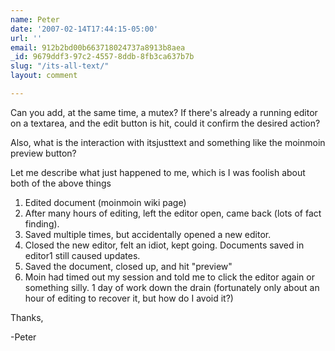 ```yaml
---
name: Peter
date: '2007-02-14T17:44:15-05:00'
url: ''
email: 912b2bd00b663718024737a8913b8aea
_id: 9679ddf3-97c2-4557-8ddb-8fb3ca637b7b
slug: "/its-all-text/"
layout: comment

---
```


Can you add, at the same time, a mutex? If there's already a running editor on a textarea, and the edit button is hit, could it confirm the desired action?

Also, what is the interaction with itsjusttext and something like the moinmoin preview button?

Let me describe what just happened to me, which is I was foolish about both of the above things

1) Edited document (moinmoin wiki page)
2) After many hours of editing, left the editor open, came back (lots of fact finding).
3) Saved multiple times, but accidentally opened a new editor.
4) Closed the new editor, felt an idiot, kept going. Documents saved in editor1 still caused updates.
5) Saved the document, closed up, and hit "preview"
6) Moin had timed out my session and told me to click the editor again or something silly. 1 day of work down the drain (fortunately only about an hour of editing to recover it, but how do I avoid it?)

Thanks,

-Peter
